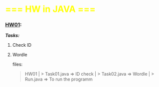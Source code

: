 # <div style="color:yellow;">=== HW in JAVA ===</div> 
### <ins >HW01</ins>:
***Tasks:***
1. Check ID
2. Wordle


    files:
    > HW01
    |    > Task01.java => ID check
    |    > Task02.java => Wordle
    |    > Run.java    => To run the programm